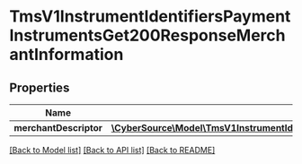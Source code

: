 # TmsV1InstrumentIdentifiersPaymentInstrumentsGet200ResponseMerchantInformation

## Properties
Name | Type | Description | Notes
------------ | ------------- | ------------- | -------------
**merchantDescriptor** | [**\CyberSource\Model\TmsV1InstrumentIdentifiersPaymentInstrumentsGet200ResponseMerchantInformationMerchantDescriptor**](TmsV1InstrumentIdentifiersPaymentInstrumentsGet200ResponseMerchantInformationMerchantDescriptor.md) |  | [optional] 

[[Back to Model list]](../README.md#documentation-for-models) [[Back to API list]](../README.md#documentation-for-api-endpoints) [[Back to README]](../README.md)


